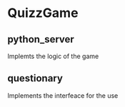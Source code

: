 # QuizzGame
 
## python_server
Implemts the logic of the game

## questionary
Implements the interfeace for the use